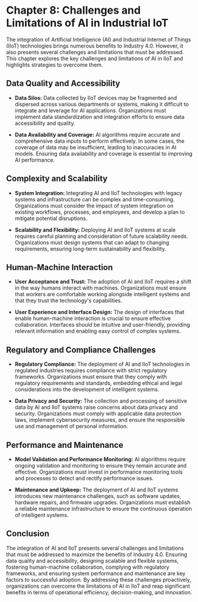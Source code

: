 Chapter 8: Challenges and Limitations of AI in Industrial IoT
=============================================================

The integration of Artificial Intelligence (AI) and Industrial Internet of Things (IIoT) technologies brings numerous benefits to Industry 4.0. However, it also presents several challenges and limitations that must be addressed. This chapter explores the key challenges and limitations of AI in IIoT and highlights strategies to overcome them.

Data Quality and Accessibility
------------------------------

* **Data Silos:** Data collected by IIoT devices may be fragmented and dispersed across various departments or systems, making it difficult to integrate and leverage for AI applications. Organizations must implement data standardization and integration efforts to ensure data accessibility and quality.

* **Data Availability and Coverage:** AI algorithms require accurate and comprehensive data inputs to perform effectively. In some cases, the coverage of data may be insufficient, leading to inaccuracies in AI models. Ensuring data availability and coverage is essential to improving AI performance.

Complexity and Scalability
--------------------------

* **System Integration:** Integrating AI and IIoT technologies with legacy systems and infrastructure can be complex and time-consuming. Organizations must consider the impact of system integration on existing workflows, processes, and employees, and develop a plan to mitigate potential disruptions.

* **Scalability and Flexibility:** Deploying AI and IIoT systems at scale requires careful planning and consideration of future scalability needs. Organizations must design systems that can adapt to changing requirements, ensuring long-term sustainability and flexibility.

Human-Machine Interaction
-------------------------

* **User Acceptance and Trust:** The adoption of AI and IIoT requires a shift in the way humans interact with machines. Organizations must ensure that workers are comfortable working alongside intelligent systems and that they trust the technology's capabilities.

* **User Experience and Interface Design:** The design of interfaces that enable human-machine interaction is crucial to ensure effective collaboration. Interfaces should be intuitive and user-friendly, providing relevant information and enabling easy control of complex systems.

Regulatory and Compliance Challenges
------------------------------------

* **Regulatory Compliance:** The deployment of AI and IIoT technologies in regulated industries requires compliance with strict regulatory frameworks. Organizations must ensure that they comply with regulatory requirements and standards, embedding ethical and legal considerations into the development of intelligent systems.

* **Data Privacy and Security:** The collection and processing of sensitive data by AI and IIoT systems raise concerns about data privacy and security. Organizations must comply with applicable data protection laws, implement cybersecurity measures, and ensure the responsible use and management of personal information.

Performance and Maintenance
---------------------------

* **Model Validation and Performance Monitoring:** AI algorithms require ongoing validation and monitoring to ensure they remain accurate and effective. Organizations must invest in performance monitoring tools and processes to detect and rectify performance issues.

* **Maintenance and Upkeep:** The deployment of AI and IIoT systems introduces new maintenance challenges, such as software updates, hardware repairs, and firmware upgrades. Organizations must establish a reliable maintenance infrastructure to ensure the continuous operation of intelligent systems.

Conclusion
----------

The integration of AI and IIoT presents several challenges and limitations that must be addressed to maximize the benefits of Industry 4.0. Ensuring data quality and accessibility, designing scalable and flexible systems, fostering human-machine collaboration, complying with regulatory frameworks, and ensuring system performance and maintenance are key factors to successful adoption. By addressing these challenges proactively, organizations can overcome the limitations of AI in IIoT and reap significant benefits in terms of operational efficiency, decision-making, and innovation.
